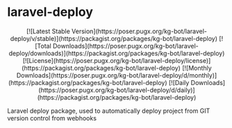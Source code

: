 # laravel-deploy

<p align="center">
[![Latest Stable Version](https://poser.pugx.org/kg-bot/laravel-deploy/v/stable)](https://packagist.org/packages/kg-bot/laravel-deploy)
[![Total Downloads](https://poser.pugx.org/kg-bot/laravel-deploy/downloads)](https://packagist.org/packages/kg-bot/laravel-deploy)
[![License](https://poser.pugx.org/kg-bot/laravel-deploy/license)](https://packagist.org/packages/kg-bot/laravel-deploy)
[![Monthly Downloads](https://poser.pugx.org/kg-bot/laravel-deploy/d/monthly)](https://packagist.org/packages/kg-bot/laravel-deploy)
[![Daily Downloads](https://poser.pugx.org/kg-bot/laravel-deploy/d/daily)](https://packagist.org/packages/kg-bot/laravel-deploy)
</p>
Laravel deploy package, used to automatically deploy project from GIT version control from webhooks
